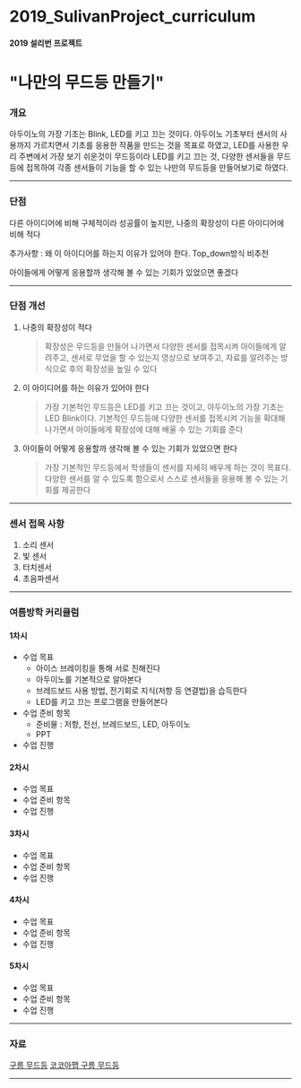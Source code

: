 # 2019_SulivanProject_curriculum
#### 2019 설리번 프로젝트
# "나만의 무드등 만들기"
### 개요
아두이노의 가장 기초는 Blink, LED를 키고 끄는 것이다. 아두이노 기초부터 센서의 사용까지 가르치면서 기초를 응용한 작품을 만드는 것을 목표로 하였고, LED를 사용한 우리 주변에서 가장 보기 쉬운것이 무드등이라 LED를 키고 끄는 것, 다양한 센서들을 무드등에 접목하여 각종 센서들이 기능을 할 수 있는 나만의 무드등을 만들어보기로 하였다. 

***

### 단점

다른 아이디어에 비해 구체적이라 성공률이 높지만, 나중의 확장성이 다른 아이디어에 비해 적다

추가사항 : 왜 이 아이디어를 하는지 이유가 있어야 한다. Top_down방식 비추천

아이들에게 어떻게 응용할까 생각해 볼 수 있는 기회가 있었으면 좋겠다

***

### 단점 개선

1. 나중의 확장성이 적다

   > 확장성은 무드등을 만들어 나가면서 다양한 센서를 접목시켜 아이들에게 알려주고, 센서로 무었을 할 수 있는지 영상으로 보여주고, 자료를 알려주는 방식으로 후의 확장성을 높일 수 있다

2. 이 아이디어를 하는 이유가 있어야 한다

   > 가장 기본적인 무드등은 LED를 키고 끄는 것이고, 아두이노의 가장 기초는 LED Blink이다. 기본적인 무드등에 다양한 센서를 접목시켜 기능을 확대해 나가면서 아이들에게 확장성에 대해 배울 수  있는 기회를 준다

3. 아이들이 어떻게 응용할까 생각해 볼 수 있는 기회가 있었으면 한다

   > 가장 기본적인 무드등에서 학생들이 센서를 자세히 배우게 하는 것이 목표다. 다양한 센서를 알 수 있도록 함으로서 스스로 센서들을 응용해 볼 수 있는 기회를 제공한다

***

### 센서 접목 사항

1. 소리 센서
2. 빛 센서
3. 터치센서
4. 초음파센서

***

### 여름방학 커리큘럼

#### 1차시

+ 수업 목표
  + 아이스 브레이킹을 통해 서로 친해진다
  + 아두이노를 기본적으로 알아본다
  + 브레드보드 사용 방법, 전기회로 지식(저항 등 연결법)을 습득한다
  + LED를 키고 끄는 프로그램을 만들어본다
+ 수업 준비 항목
  + 준비물 : 저항, 전선, 브레드보드, LED, 아두이노 
  + PPT
+ 수업 진행

#### 2차시

+ 수업 목표
+ 수업 준비 항목
+ 수업 진행

#### 3차시

+ 수업 목표
+ 수업 준비 항목
+ 수업 진행

#### 4차시

+ 수업  목표
+ 수업 준비 항목
+ 수업 진행

#### 5차시

+ 수업 목표 
+ 수업 준비 항목
+ 수업 진행

***


### 자료
[구름 무드등](https://www.facebook.com/groups/System.out.Coding/permalink/2109338065792544/)
[코코아팹 구름 무드등](https://kocoafab.cc/make/view/564)

***